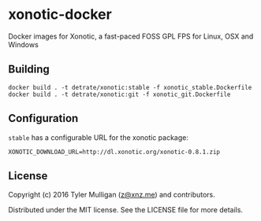 # xonotic-docker

Docker images for Xonotic, a fast-paced FOSS GPL FPS for Linux, OSX and Windows

## Building

```
docker build . -t detrate/xonotic:stable -f xonotic_stable.Dockerfile
docker build . -t detrate/xonotic:git -f xonotic_git.Dockerfile
```

## Configuration

`stable` has a configurable URL for the xonotic package:

```
XONOTIC_DOWNLOAD_URL=http://dl.xonotic.org/xonotic-0.8.1.zip
```

## License

Copyright (c) 2016 Tyler Mulligan (z@xnz.me) and contributors.

Distributed under the MIT license. See the LICENSE file for more details.